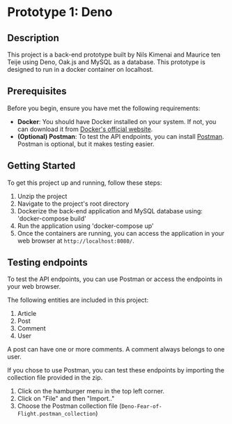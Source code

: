 # Prototype 1: Deno

## Description

This project is a back-end prototype built by Nils Kimenai and Maurice ten Teije
using Deno, Oak.js and MySQL as a database. This prototype is designed to run in
a docker container on localhost.

## Prerequisites

Before you begin, ensure you have met the following requirements:

- **Docker**: You should have Docker installed on your system. If not, you can
  download it from
  [Docker's official website](https://www.docker.com/products/docker-desktop/).
- **(Optional) Postman**: To test the API endpoints, you can install
  [Postman](https://www.postman.com/downloads/). Postman is optional, but it
  makes testing easier.

## Getting Started

To get this project up and running, follow these steps:

1. Unzip the project
2. Navigate to the project's root directory
3. Dockerize the back-end application and MySQL database using: 'docker-compose
   build'
4. Run the application using 'docker-compose up'
5. Once the containers are running, you can access the application in your web
   browser at `http://localhost:8080/`.

## Testing endpoints

To test the API endpoints, you can use Postman or access the endpoints in your
web browser.

The following entities are included in this project:

1. Article
2. Post
3. Comment
4. User

A post can have one or more comments. A comment always belongs to one user.

If you chose to use Postman, you can test these endpoints by importing the
collection file provided in the zip.

1. Click on the hamburger menu in the top left corner.
2. Click on "File" and then "Import.."
3. Choose the Postman collection file (`Deno-Fear-of-Flight.postman_collection`)

